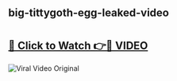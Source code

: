 ## big-tittygoth-egg-leaked-video 

# <h2><a href="http://freeplayer.one?title=big-tittygoth-egg-leaked-video&ref=21J">🔗 Click to Watch 👉🔴 VIDEO</a></h2>

<a href="http://freeplayer.one?title=big-tittygoth-egg-leaked-video&ref=21J" rel="nofollow" data-target="animated-image.originalLink"><img src="https://i.ibb.co.com/xMMVF88/686577567.gif" alt="Viral Video Original" style="max-width: 100%; display: inline-block;" data-target="animated-image.originalImage"></a>

